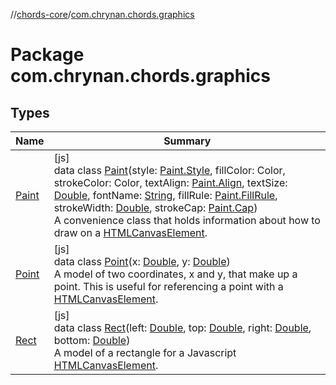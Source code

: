 //[chords-core](../../index.md)/[com.chrynan.chords.graphics](index.md)

# Package com.chrynan.chords.graphics

## Types

| Name | Summary |
|---|---|
| [Paint](-paint/index.md) | [js]<br>data class [Paint](-paint/index.md)(style: [Paint.Style](-paint/-style/index.md), fillColor: Color, strokeColor: Color, textAlign: [Paint.Align](-paint/-align/index.md), textSize: [Double](https://kotlinlang.org/api/latest/jvm/stdlib/kotlin/-double/index.html), fontName: [String](https://kotlinlang.org/api/latest/jvm/stdlib/kotlin/-string/index.html), fillRule: [Paint.FillRule](-paint/-fill-rule/index.md), strokeWidth: [Double](https://kotlinlang.org/api/latest/jvm/stdlib/kotlin/-double/index.html), strokeCap: [Paint.Cap](-paint/-cap/index.md))<br>A convenience class that holds information about how to draw on a [HTMLCanvasElement](https://kotlinlang.org/api/latest/jvm/stdlib/org.w3c.dom/-h-t-m-l-canvas-element/index.html). |
| [Point](-point/index.md) | [js]<br>data class [Point](-point/index.md)(x: [Double](https://kotlinlang.org/api/latest/jvm/stdlib/kotlin/-double/index.html), y: [Double](https://kotlinlang.org/api/latest/jvm/stdlib/kotlin/-double/index.html))<br>A model of two coordinates, x and y, that make up a point. This is useful for referencing a point with a [HTMLCanvasElement](https://kotlinlang.org/api/latest/jvm/stdlib/org.w3c.dom/-h-t-m-l-canvas-element/index.html). |
| [Rect](-rect/index.md) | [js]<br>data class [Rect](-rect/index.md)(left: [Double](https://kotlinlang.org/api/latest/jvm/stdlib/kotlin/-double/index.html), top: [Double](https://kotlinlang.org/api/latest/jvm/stdlib/kotlin/-double/index.html), right: [Double](https://kotlinlang.org/api/latest/jvm/stdlib/kotlin/-double/index.html), bottom: [Double](https://kotlinlang.org/api/latest/jvm/stdlib/kotlin/-double/index.html))<br>A model of a rectangle for a Javascript [HTMLCanvasElement](https://kotlinlang.org/api/latest/jvm/stdlib/org.w3c.dom/-h-t-m-l-canvas-element/index.html). |
